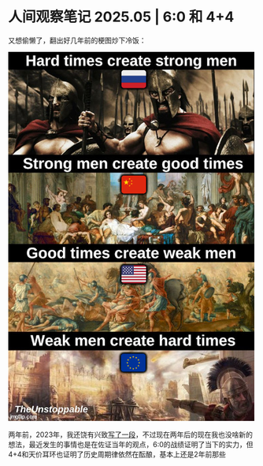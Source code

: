 # 人间观察笔记 2025.05 | 6:0 和 4+4

又想偷懒了，翻出好几年前的梗图炒下冷饭：

![周期](../../2023/img/02_time_and_men.jpg)

两年前，2023年，我还饶有兴致[写了一段](../../2023/02/README.md)，不过现在两年后的现在我也没啥新的想法，最近发生的事情也是在佐证当年的观点，6:0的战绩证明了当下的实力，但4+4和天价耳环也证明了历史周期律依然在酝酿，基本上还是2年前那些
